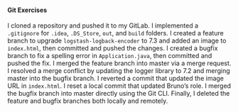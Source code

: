 #### Git Exercises

I cloned a repository and pushed it to my GitLab. I implemented a `.gitignore` for `.idea`, `.DS_Store`, `out`, and `build` folders. I created a feature branch to upgrade `logstash-logback-encoder` to 7.3 and added an image to `index.html`, then committed and pushed the changes. I created a bugfix branch to fix a spelling error in `Application.java`, then committed and pushed the fix. I merged the feature branch into master via a merge request. I resolved a merge conflict by updating the logger library to 7.2 and merging master into the bugfix branch. I reverted a commit that updated the image URL in `index.html`. I reset a local commit that updated Bruno’s role. I merged the bugfix branch into master directly using the Git CLI. Finally, I deleted the feature and bugfix branches both locally and remotely.
